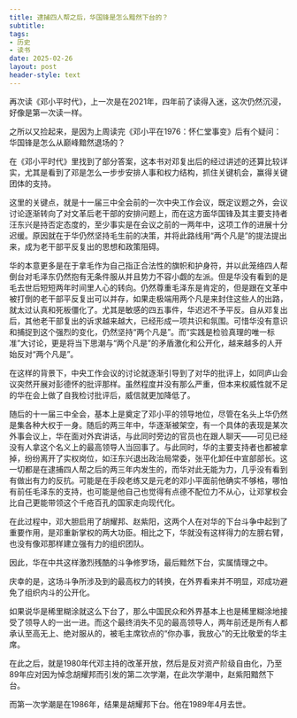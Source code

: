 ```yaml
---
title: 逮捕四人帮之后，华国锋是怎么黯然下台的？
subtitle: 
tags: 
- 历史
- 读书
date: 2025-02-26
layout: post
header-style: text
---
```


再次读《邓小平时代》，上一次是在2021年，四年前了读得入迷，这次仍然沉浸，好像是第一次读一样。

之所以又捡起来，是因为上周读完《邓小平在1976：怀仁堂事变》后有个疑问：华国锋是怎么从巅峰黯然退场的？

在《邓小平时代》里找到了部分答案，这本书对邓复出后的经过讲述的还算比较详实，尤其是看到了邓是怎么一步步安排人事和权力结构，抓住关键机会，赢得关键团体的支持。

这里的关键点，就是十一届三中全会前的一次中央工作会议，既定议题之外，会议讨论逐渐转向了对文革后老干部的安排问题上，而在这方面华国锋及其主要支持者汪东兴是持否定态度的，至少事实是在会议之前的一两年中，这项工作的进展十分迟缓。原因就在于华仍然坚持毛生前的决策，并将此路线用“两个凡是”的提法提出来，成为老干部平反复出的思想和政策阻碍。

华的本意更多是在于拿毛作为自己指正合法性的旗帜和护身符，并以此笼络四人帮倒台对毛泽东仍然抱有无条件服从并且势力不容小觑的左派。但是华没有看到的是毛去世后短短两年时间里人心的转向。仍然尊重毛泽东是肯定的，但是跟在文革中被打倒的老干部平反复出可以并存，如果走极端用两个凡是来封住这些人的出路，就太过认真和死板僵化了。尤其是敏感的四五事件，华迟迟不予平反。自从邓复出后，其他老干部复出的诉求越来越大，已经形成一项共识和氛围。可惜华没有意识和捕捉到这个强烈的变化，仍然坚持“两个凡是”。而“实践是检验真理的唯一标准”大讨论，更是将当下思潮与“两个凡是”的矛盾激化和公开化，越来越多的人开始反对“两个凡是”。

在这样的背景下，中央工作会议的讨论就逐渐引导到了对华的批评上，如同庐山会议突然开展对彭德怀的批评那样。虽然程度并没有那么严重，但本来权威性就不足的华在会上做了自我检讨批评后，威信就更加降低了。

随后的十一届三中全会，基本上是奠定了邓小平的领导地位，尽管在名头上华仍然是集各种大权于一身。随后的两三年中，华逐渐被架空，有一个具体的表现是某次外事会议上，华在面对外宾讲话，与此同时旁边的官员也在跟人聊天——可见已经没有人拿这个名义上的最高领导人当回事了。与此同时，华的主要支持者也都被拿掉，纷纷离开了实权岗位，如汪东兴退出政治局常委，张平化卸任中宣部部长。这一切都是在逮捕四人帮之后的两三年内发生的，而华对此无能为力，几乎没有看到有做出有力的反抗。可能是在手段老练又是元老的邓小平面前他确实不够格，哪怕有前任毛泽东的支持，也可能是他自己也觉得有点德不配位力不从心，让邓掌权会比自己更能带领这个千疮百孔的国家走向现代化。

在此过程中，邓大胆启用了胡耀邦、赵紫阳，这两个人在对华的下台斗争中起到了重要作用，是邓重新掌权的两大功臣。相比之下，华就没有这样得力的左膀右臂，也没有像邓那样建立强有力的组织团队。

因此，华在中共这样激烈残酷的斗争修罗场，最后黯然下台，实属情理之中。

庆幸的是，这场斗争所涉及到的最高权力的转换，在外界看来并不明显，邓成功避免了组织内斗的公开化。

如果说华是稀里糊涂就这么下台了，那么中国民众和外界基本上也是稀里糊涂地接受了领导人的一出一进。而这个最终消失不见的最高领导人，两年前还是所有人都承认至高无上、绝对服从的，被毛主席钦点的“你办事，我放心”的无比敬爱的华主席。

在此之后，就是1980年代邓主持的改革开放，然后是反对资产阶级自由化，乃至89年应对因为悼念胡耀邦而引发的第二次学潮，在此次学潮中，赵紫阳黯然下台。

而第一次学潮是在1986年，结果是胡耀邦下台。他在1989年4月去世。